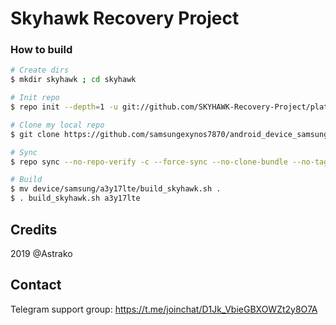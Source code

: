 # Skyhawk Recovery Project

### How to build ###

```bash
# Create dirs
$ mkdir skyhawk ; cd skyhawk

# Init repo
$ repo init --depth=1 -u git://github.com/SKYHAWK-Recovery-Project/platform_manifest_twrp_omni.git -b 9.0

# Clone my local repo
$ git clone https://github.com/samsungexynos7870/android_device_samsung_a3y17lte.git -b skyhawk device/samsung/a3y17lte

# Sync
$ repo sync --no-repo-verify -c --force-sync --no-clone-bundle --no-tags --optimized-fetch --prune -j`nproc`

# Build
$ mv device/samsung/a3y17lte/build_skyhawk.sh .
$ . build_skyhawk.sh a3y17lte
```

## Credits
2019 @Astrako

## Contact
Telegram support group: https://t.me/joinchat/D1Jk_VbieGBXOWZt2y8O7A
